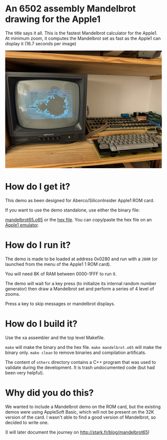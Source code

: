 # An 6502 assembly Mandelbrot drawing for the Apple1

The title says it all. This is the fastest Mandelbrot calculator for the Apple1. At minimum zoom, it computes the Mandelbrot set as fast as the Apple1 can display it (16.7 seconds per image)

![Mandelbrot 65](images/Mandelbrot1.jpg)

# How do I get it?

This demo as been designed for Aberco/SiliconInsider Apple1 ROM card.

If you want to use the demo standalone, use either the binary file:

[mandelbrot65.o65](mandelbrot65.o65) or the [hex file](mandelbrot65.hex). You can copy/paste the hex file on an [Apple1 emulator](https://www.scullinsteel.com/apple1/).

# How do I run it?

The demo is made to be loaded at address 0x0280 and run with a ``280R`` (or launched from the menu of the Apple1 1 ROM card).

You will need 8K of RAM between 0000-1FFF to run it.

The demo will wait for a key press (to initialize its internal random number generator) then draw a Mandelbrot set and perform a series of 4 level of zooms.

Press a key to skip messages or mandelbrot displays.

# How do I build it?

Use the xa assembler and the top level Makefile.

``make`` will make the binary and the hex file.
``make mandelbrot.o65`` will make the binary only.
``make clean`` to remove binaries and compilation artificats.

The content of ``others`` directory contains a C++ program that was used to validate during the development. It is trash undocumented code (but had been very helpful).

# Why did you do this?

We wanted to include a Mandelbrot demo on the ROM card, but the existing demos were using AppleSoft Basic, which will not be present on the 32K version of the card. I wasn't able to find a good version of Mandelbrot, so decided to write one.

(I will later document the journey on http://stark.fr/blog/mandelbrot65)

